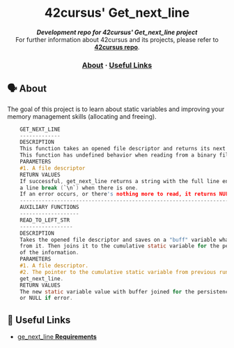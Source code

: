 <h1 align="center">
	42cursus' Get_next_line
</h1>

<p align="center">
	<b><i>Development repo for 42cursus' Get_next_line project</i></b><br>
	For further information about 42cursus and its projects, please refer to <a href="https://github.com/achrafelkhnissi/1337/blob/master/42curses/README.md"><b>42cursus repo</b></a>.
</p>


<h3 align="center">
	<a href="#%EF%B8%8F-about">About</a>
	<span> · </span>
	<a href="#-useful-links">Useful Links</a>
</h3>


## 🗣️ About
The goal of this project is to learn about static variables and improving your memory management skills (allocating and freeing).

```c
	GET_NEXT_LINE
	-------------
	DESCRIPTION
	This function takes an opened file descriptor and returns its next line.
	This function has undefined behavior when reading from a binary file.
	PARAMETERS
	#1. A file descriptor
	RETURN VALUES
	If successful, get_next_line returns a string with the full line ending in
	a line break (`\n`) when there is one.
	If an error occurs, or there's nothing more to read, it returns NULL.
	----------------------------------------------------------------------------
	AUXILIARY FUNCTIONS
	-------------------
	READ_TO_LEFT_STR
	-----------------
	DESCRIPTION
	Takes the opened file descriptor and saves on a "buff" variable what readed
	from it. Then joins it to the cumulative static variable for the persistence
	of the information.
	PARAMETERS
	#1. A file descriptor.
	#2. The pointer to the cumulative static variable from previous runs of
	get_next_line.
	RETURN VALUES
	The new static variable value with buffer joined for the persistence of the info,
	or NULL if error.

```

## 📌 Useful Links

* [ge_next_line **Requirements**](https://leeters.netlify.app/get-next-line/)
